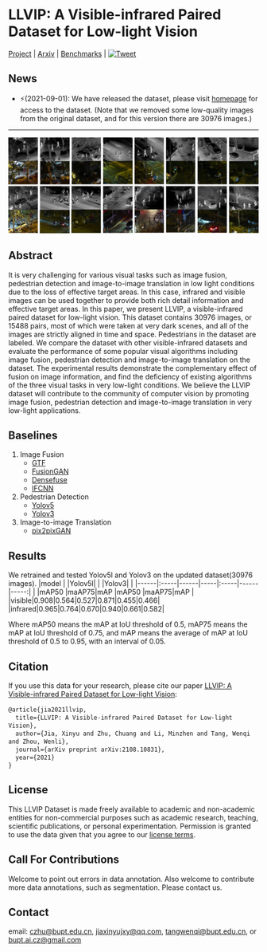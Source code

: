 # LLVIP: A Visible-infrared Paired Dataset for Low-light Vision
[Project](https://bupt-ai-cz.github.io/LLVIP/) | [Arxiv](https://arxiv.org/abs/2108.10831) | [Benchmarks](https://paperswithcode.com/dataset/llvip) | [![Tweet](https://img.shields.io/twitter/url/http/shields.io.svg?style=social)](https://twitter.com/intent/tweet?text=Codes%20and%20Data%20for%20Our%20Paper:%20"LLVIP:%20A%20Visible-infrared%20Paired%20Dataset%20for%20Low-light%20Vision"%20&url=https://github.com/bupt-ai-cz/LLVIP)

## News

- ⚡(2021-09-01): We have released the dataset, please visit [homepage](https://bupt-ai-cz.github.io/LLVIP/) for access to the dataset. (Note that we removed some low-quality images from the original dataset, and for this version there are 30976 images.)

---

![figure1-LR](imgs/figure1-LR.png)

## Abstract

It is very challenging for various visual tasks such as image fusion, pedestrian detection and image-to-image translation in low light conditions due to the loss of effective target areas. In this case, infrared and visible images can be used together to provide both rich detail information and effective target areas. In this paper, we present LLVIP, a visible-infrared paired dataset for low-light vision. This dataset contains 30976 images, or 15488 pairs, most of which were taken at very dark scenes, and all of the images are strictly aligned in time and space. Pedestrians in the dataset are labeled. We compare the dataset with other visible-infrared datasets and evaluate the performance of some popular visual algorithms including image fusion, pedestrian detection and image-to-image translation on the dataset. The experimental results demonstrate the complementary effect of fusion on image information, and find the deficiency of existing algorithms of the three visual tasks in very low-light conditions. We believe the LLVIP dataset will contribute to the community of computer vision by promoting image fusion, pedestrian detection and image-to-image translation in very low-light applications.

## Baselines

1. Image Fusion
   - [GTF](https://github.com/jiayi-ma/GTF)
   - [FusionGAN](https://github.com/jiayi-ma/FusionGAN)
   - [Densefuse](https://github.com/hli1221/imagefusion_densefuse)
   - [IFCNN](https://github.com/uzeful/IFCNN)
2. Pedestrian Detection
   - [Yolov5](https://github.com/ultralytics/yolov5)
   - [Yolov3](https://github.com/ultralytics/yolov3)
3. Image-to-image Translation
   - [pix2pixGAN](https://github.com/phillipi/pix2pix)

## Results
We retrained and tested Yolov5l and Yolov3 on the updated dataset(30976 images).
|model |      |Yolov5l|      |      |Yolov3|      |
|------|:-----|------|-----|:-----|------|-----:|
|      |mAP50 |maAP75|mAP  |mAP50 |maAP75|mAP   |
|visible|0.908|0.564|0.527|0.871|0.455|0.466|
|infrared|0.965|0.764|0.670|0.940|0.661|0.582|

Where mAP50 means the mAP at IoU threshold of 0.5, mAP75 means the mAP at IoU threshold of 0.75, and mAP means the average of mAP at IoU threshold of 0.5 to 0.95, with an interval of 0.05.

## Citation
If you use this data for your research, please cite our paper [LLVIP: A Visible-infrared Paired Dataset for Low-light Vision](https://arxiv.org/abs/2108.10831):

```
@article{jia2021llvip,
  title={LLVIP: A Visible-infrared Paired Dataset for Low-light Vision},
  author={Jia, Xinyu and Zhu, Chuang and Li, Minzhen and Tang, Wenqi and Zhou, Wenli},
  journal={arXiv preprint arXiv:2108.10831},
  year={2021}
}
```

## License
This LLVIP Dataset is made freely available to academic and non-academic entities for non-commercial purposes such as academic research, teaching, scientific publications, or personal experimentation. Permission is granted to use the data given that you agree to our [license terms](Term%20of%20Use%20and%20License.md).

## Call For Contributions

Welcome to point out errors in data annotation. Also welcome to contribute more data annotations, such as segmentation. Please contact us.

## Contact

email: czhu@bupt.edu.cn, jiaxinyujxy@qq.com, tangwenqi@bupt.edu.cn, or bupt.ai.cz@gmail.com
